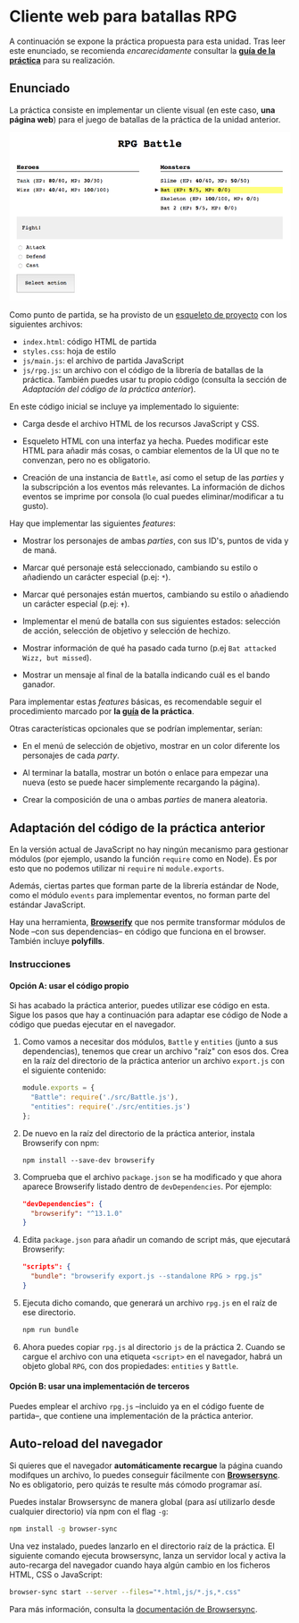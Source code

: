 # Cliente web para batallas RPG

A continuación se expone la práctica propuesta para esta unidad. Tras leer este enunciado, se recomienda _encarecidamente_ consultar la **[guía de la práctica](guia.md)** para su realización.

## Enunciado

La práctica consiste en implementar un cliente visual (en este caso, **una página web**) para el juego de batallas de la práctica de la unidad anterior.

![Captura de pantalla del cliente](images/screenshot.png)


Como punto de partida, se ha provisto de un [esqueleto de proyecto](start-here/index.html) con los siguientes archivos:

- `index.html`: código HTML de partida
- `styles.css`: hoja de estilo
- `js/main.js`: el archivo de partida JavaScript
- `js/rpg.js`: un archivo con el código de la librería de batallas de la práctica. También puedes usar tu propio código (consulta la sección de _Adaptación del código de la práctica anterior_).

En este código inicial se incluye ya implementado lo siguiente:

- Carga desde el archivo HTML de los recursos JavaScript y CSS.

- Esqueleto HTML con una interfaz ya hecha. Puedes modificar este HTML para añadir más cosas, o cambiar elementos de la UI que no te convenzan, pero no es obligatorio.

- Creación de una instancia de `Battle`, así como el setup de las _parties_ y la subscripción a los eventos más relevantes. La información de dichos eventos se imprime por consola (lo cual puedes eliminar/modificar a tu gusto).

Hay que implementar las siguientes _features_:

- Mostrar los personajes de ambas _parties_, con sus ID's, puntos de vida y de maná.

- Marcar qué personaje está seleccionado, cambiando su estilo o añadiendo un carácter especial (p.ej: `*`).

- Marcar qué personajes están muertos, cambiando su estilo o añadiendo un carácter especial (p.ej: `✝`).

- Implementar el menú de batalla con sus siguientes estados: selección de acción, selección de objetivo y selección de hechizo.

- Mostrar información de qué ha pasado cada turno (p.ej `Bat attacked Wizz, but missed`).

- Mostrar un mensaje al final de la batalla indicando cuál es el bando ganador.

Para implementar estas _features_ básicas, es recomendable seguir el procedimiento marcado por **la [guía](GUIDE.md) de la práctica**.

Otras características opcionales que se podrían implementar, serían:

- En el menú de selección de objetivo, mostrar en un color diferente los personajes de cada _party_.

- Al terminar la batalla, mostrar un botón o enlace para empezar una nueva (esto se puede hacer simplemente recargando la página).

- Crear la composición de una o ambas _parties_ de manera aleatoria.

## Adaptación del código de la práctica anterior

En la versión actual de JavaScript no hay ningún mecanismo para gestionar módulos (por ejemplo, usando la función `require` como en Node). Es por esto que no podemos utilizar ni `require` ni `module.exports`.

Además, ciertas partes que forman parte de la librería estándar de Node, como el módulo `events` para implementar eventos, no forman parte del estándar JavaScript.

Hay una herramienta, [**Browserify**](http://browserify.org/) que nos permite transformar módulos de Node –con sus dependencias– en código que funciona en el browser. También incluye **polyfills**.

### Instrucciones

#### Opción A: usar el código propio

Si has acabado la práctica anterior, puedes utilizar ese código en esta. Sigue los pasos que hay a continuación para adaptar ese código de Node a código que puedas ejecutar en el navegador.

1. Como vamos a necesitar dos módulos, `Battle` y `entities` (junto a sus dependencias), tenemos que crear un archivo "raíz" con esos dos. Crea en la raíz del directorio de la práctica anterior un archivo `export.js` con el siguiente contenido:

    ```javascript
    module.exports = {
      "Battle": require('./src/Battle.js'),
      "entities": require('./src/entities.js')
    };
    ```

2. De nuevo en la raíz del directorio de la práctica anterior, instala Browserify con npm:

    ```
    npm install --save-dev browserify
    ```

3. Comprueba que el archivo `package.json` se ha modificado y que ahora aparece Browserify listado dentro de `devDependencies`. Por ejemplo:

    ```json
    "devDependencies": {
      "browserify": "^13.1.0"
    }
    ```

4. Edita `package.json` para añadir un comando de script más, que ejecutará Browserify:

    ```json
    "scripts": {
      "bundle": "browserify export.js --standalone RPG > rpg.js"
    }
    ```

5. Ejecuta dicho comando, que generará un archivo `rpg.js` en el raíz de ese directorio.

    ```bash
    npm run bundle
    ```

6. Ahora puedes copiar `rpg.js` al directorio `js` de la práctica 2. Cuando se cargue el archivo con una etiqueta `<script>` en el navegador, habrá un objeto global `RPG`, con dos propiedades: `entities` y `Battle`.


#### Opción B: usar una implementación de terceros

Puedes emplear el archivo `rpg.js` –incluido ya en el código fuente de partida–, que contiene una implementación de la práctica anterior.

## Auto-reload del navegador

Si quieres que el navegador **automáticamente recargue** la página cuando modifques un archivo, lo puedes conseguir fácilmente con [**Browsersync**](https://www.browsersync.io/). No es obligatorio, pero quizás te resulte más cómodo programar así.

Puedes instalar Browsersync de manera global (para así utilizarlo desde cualquier directorio) vía npm con el flag `-g`:

```bash
npm install -g browser-sync
```

Una vez instalado, puedes lanzarlo en el directorio raíz de la práctica. El siguiente comando ejecuta browsersync, lanza un servidor local y activa la auto-recarga del navegador cuando haya algún cambio en los ficheros HTML, CSS o JavaScript:

```bash
browser-sync start --server --files="*.html,js/*.js,*.css"
```

Para más información, consulta la [documentación de Browsersync](https://www.browsersync.io/docs/command-line).
